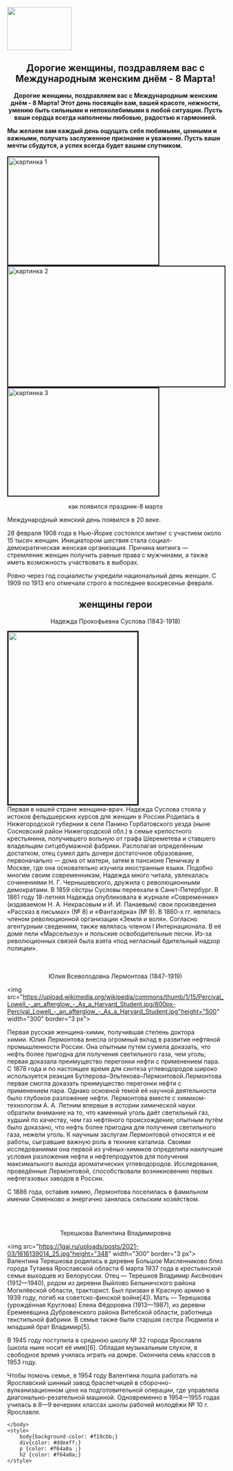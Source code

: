 <!DOCTYPE html >
<html>
<head>
 <title>8 марта</title>   

</head>
<body>
    <img src="https://gazeta-chi.ru/uploads/entries/scale_1200%20(1).jpg" height="100" width="150"> 
<h2 align="center">Дорогие женщины, поздравляем вас с Международным женским днём - 8 Марта!</h2>
    <p align="center"><b>Дорогие женщины, поздравляем вас с Международным женским днём - 8 Марта!
        Этот день посвящён вам, вашей красоте, нежности, умению быть сильными и непоколебимыми в любой ситуации. Пусть ваши сердца всегда наполнены любовью, радостью и гармонией.</b></p>
    <div><b>Мы желаем вам каждый день ощущать себя любимыми, ценными и важными, получать заслуженное признание и уважение. Пусть ваши мечты сбудутся, а успех всегда будет вашим спутником.</b></div>
    <br>
    <img src="https://catherineasquithgallery.com/uploads/posts/2021-12/1639667567_206-catherineasquithgallery-com-p-krasivii-fon-dlya-teksta-rozovii-415.jpg" width="350" height="250 " alt="картинка 1" border="2 px">
    <img src= "https://on-desktop.com/wps/2018Nature___Flowers_Pink_tulips_with_green_leaves_on_a_pink_background_125328_.jpg " height="279" width="570" alt="картинка 2" border="2 px"> 
    <img src="https://celes.club/uploads/posts/2022-11/1667325749_50-celes-club-p-fon-doya-praisa-vkontakte-51.jpg" width="350" height="250 " alt="картинка 3" border="2 px">
    <p align="center"> как появился праздник-8 марта</p>
    <div color-text=#fffafa>Международный женский день появился в 20 веке.

28 февраля 1908 года в Нью-Йорке состоялся митинг с участием около 15 тысяч женщин. Инициатором шествия стала социал-демократическая женская организация. Причина митинга — стремление женщин получить равные права с мужчинами, а также иметь возможность участвовать в выборах.

Ровно через год социалисты учредили национальный день женщин. С 1909 по 1913 его отмечали строго в последнее воскресенье февраля.</div>
    <h2 align="center">женщины герои</h2>
    <p align="center">Надежда Прокофьевна Суслова (1843-1918) </p>
    <img src="https://peretzprint.ru/wp-content/uploads/2020/09/1.-Nadezhda-Suslova.jpg" height="400" width="300" border="3 px">
    <div>Первая в нашей стране женщина-врач.
Надежда Суслова стояла у истоков фельдшерских
        курсов для женщин в России.Родилась в Нижегородской губернии в селе Панино Горбатовского уезда (ныне Сосновский район Нижегородской обл.) в семье крепостного крестьянина, получившего вольную от графа Шереметева и ставшего владельцем ситцебумажной фабрики. Располагая определённым достатком, отец сумел дать дочери достаточное образование, первоначально — дома от матери, затем в пансионе Пеничкау в Москве, где она основательно изучила иностранные языки. Подобно многим своим современникам, Надежда много читала, увлекалась сочинениями Н. Г. Чернышевского, дружила с революционными демократами. В 1859 сёстры Сусловы переехали в Санкт-Петербург. В 1861 году 18-летняя Надежда опубликовала в журнале «Современник» (издаваемом Н. А. Некрасовым и И. И. Панаевым) свои произведения «Рассказ в письмах» (№ 8) и «Фантазёрка» (№ 9). В 1860-х гг. являлась членом революционной организации «Земля и воля». Согласно агентурным сведениям, также являлась членом I Интернационала. В её доме пели «Марсельезу» и польские освободительные песни. Из-за революционных связей была взята «под негласный бдительный надзор полиции».</div>
    <br>
    <br>
    <p align="center">Юлия Всеволодовна Лермонтова (1847-1919) </p>
    <img src="https://upload.wikimedia.org/wikipedia/commons/thumb/1/15/Percival_Lowell_-_an_afterglow_-_As_a_Harvard_Student.jpg/800px-Percival_Lowell_-_an_afterglow_-_As_a_Harvard_Student.jpg"height="500" width="300" border="3 px">
<div>Первая русская женщина-химик, получившая степень доктора химии. Юлия Лермонтова внесла огромный вклад в развитие нефтяной промышленности России. Она опытным путем сумела доказать, что нефть более пригодна для получения светильного газа, чем уголь; первая доказала преимущество перегонки нефти с применением пара.
С 1878 года и по настоящее время для синтеза углеводородов широко используется реакция Бутлерова–Эльтекова–Лермонтовой.Лермонтова первая смогла доказать преимущество перегонки нефти с применением пара. Однако основной темой её научной деятельности было глубокое разложение нефти. Лермонтова вместе с химиком-технологом А. А. Летним впервые в истории химической науки обратили внимание на то, что каменный уголь даёт светильный газ, худший по качеству, чем газ нефтяного происхождения; опытным путём было доказано, что нефть более пригодна для получения светильного газа, нежели уголь. К научным заслугам Лермонтовой относятся и её работы, сыгравшие важную роль в технике катализа. Своими исследованиями она первой из учёных-химиков определила наилучшие условия разложения нефти и нефтепродуктов для получения максимального выхода ароматических углеводородов. Исследования, проведённые Лермонтовой, способствовали возникновению первых нефтегазовых заводов в России.

С 1886 года, оставив химию, Лермонтова поселилась в фамильном имении Семенково и энергично занялась сельским хозяйством.</div>
    <br>
    <br>
    <p align="center">Терешкова Валентина Владимировна</p>
    <img src="https://1gai.ru/uploads/posts/2021-03/1616139014_25.jpg"height="348" width="300" border="3 px">
    <div>Валентина Терешкова родилась в деревне Большое Масленниково близ города Тутаева Ярославской области 6 марта 1937 года в крестьянской семье выходцев из Белоруссии. Отец — Терешков Владимир Аксёнович (1912—1940), родом из деревни Выйлово Белыничского района Могилёвской области, тракторист. Был призван в Красную армию в 1939 году, погиб на советско-финской войне[4]). Мать — Терешкова (урождённая Круглова) Елена Фёдоровна (1913—1987), из деревни Еремеевщина Дубровенского района Витебской области, работница текстильной фабрики. В семье также были старшая сестра Людмила и младший брат Владимир[5].

В 1945 году поступила в среднюю школу № 32 города Ярославля (школа ныне носит её имя)[6]. Обладая музыкальным слухом, в свободное время училась играть на домре. Окончила семь классов в 1953 году.

Чтобы помочь семье, в 1954 году Валентина пошла работать на Ярославский шинный завод браслетчицей в сборочно-вулканизационном цехе на подготовительной операции, где управляла диагонально-резательной машиной. Одновременно в 1954—1955 годах училась в 8—9 вечерних классах школы рабочей молодёжи № 10 г. Ярославля.</div>
    
    </body>
    <style>
        body{background-color: #f19cbb;}
        div{color: #ddeeff;}
        p {color: #f64a8a ;}
        h2 {color: #f64a8a;}
    </style>

</html>
